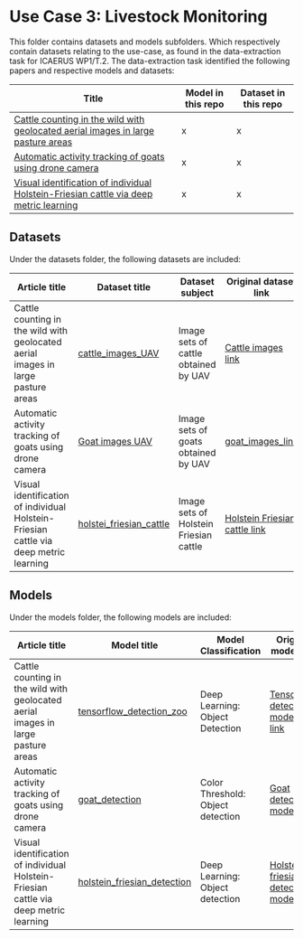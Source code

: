 # Use Case 3: Livestock Monitoring

This folder contains datasets and models subfolders. Which respectively contain datasets relating to the use-case, as found in the data-extraction task for ICAERUS WP1/T.2.
The data-extraction task identified the following papers and respective models and datasets:

| Title | Model in this repo | Dataset in this repo |
| ----- | ----- | -----| 
| [Cattle counting in the wild with geolocated aerial images in large pasture areas](https://www.sciencedirect.com/science/article/abs/pii/S0168169921003719?via%3Dihub) | x | x |
| [Automatic activity tracking of goats using drone camera](https://www.sciencedirect.com/science/article/abs/pii/S0168169918312894?via%3Dihub) | x | x |
| [Visual identification of individual Holstein-Friesian cattle via deep metric learning](https://www.sciencedirect.com/science/article/abs/pii/S0168169921001514?via%3Dihub) | x | x | 
## Datasets

Under the datasets folder, the following datasets are included:

| Article title | Dataset title | Dataset subject | Original dataset link | 
| ----- | ----- | ----- | ----- |
| Cattle counting in the wild with geolocated aerial images in large pasture areas|  [cattle_images_UAV](https://github.com/ICAERUS-EU/ddal/blob/main/UC3/datasets/cattle_images_UAV.md) | Image sets of cattle obtained by UAV | [Cattle images link](https://vhasoares.github.io/downloads.html)
| Automatic activity tracking of goats using drone camera|  [Goat images UAV](https://github.com/ICAERUS-EU/ddal/blob/main/UC3/datasets/goat_images_UAV.md) | Image sets of goats obtained by UAV | [goat_images_link](https://gitlab.com/inra-urz/drone-goat-detection)
| Visual identification of individual Holstein-Friesian cattle via deep metric learning|  [holstei_friesian_cattle](https://github.com/ICAERUS-EU/ddal/blob/main/UC3/datasets/Holstein_Friesian_cattle.md) | Image sets of Holstein Friesian cattle | [Holstein Friesian cattle link](https://data.bris.ac.uk/data/dataset/10m32xl88x2b61zlkkgz3fml17)


## Models

Under the models folder, the following models are included:

| Article title | Model title | Model Classification | Original model link |
| ----- | ----- | ----- | ----- |
| Cattle counting in the wild with geolocated aerial images in large pasture areas | [tensorflow_detection_zoo](https://github.com/ICAERUS-EU/ddal/blob/main/UC3/models/deeplearning/tensorflow_detection_zoo.md) | Deep Learning: Object Detection | [Tensorflow detection model zoo link](https://github.com/librahfacebook/Detection/blob/master/object_detection/g3doc/detection_model_zoo.md)
| Automatic activity tracking of goats using drone camera | [goat_detection](https://github.com/ICAERUS-EU/ddal/blob/main/UC3/models/deeplearning/goat_detection.md) | Color Threshold: Object detection | [Goat detection model link](https://gitlab.com/inra-urz/drone-goat-detection/-/tree/master/)
| Visual identification of individual Holstein-Friesian cattle via deep metric learning | [holstein_friesian_detection](https://github.com/ICAERUS-EU/ddal/blob/main/UC3/models/deeplearning/goat_detection.md) | Deep Learning: Object detection | [Holstein friesian detection model link](https://github.com/CWOA/MetricLearningIdentification)

